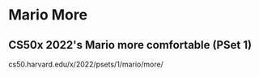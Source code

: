 # Mario More
## CS50x 2022's Mario more comfortable (PSet 1)
cs50.harvard.edu/x/2022/psets/1/mario/more/
